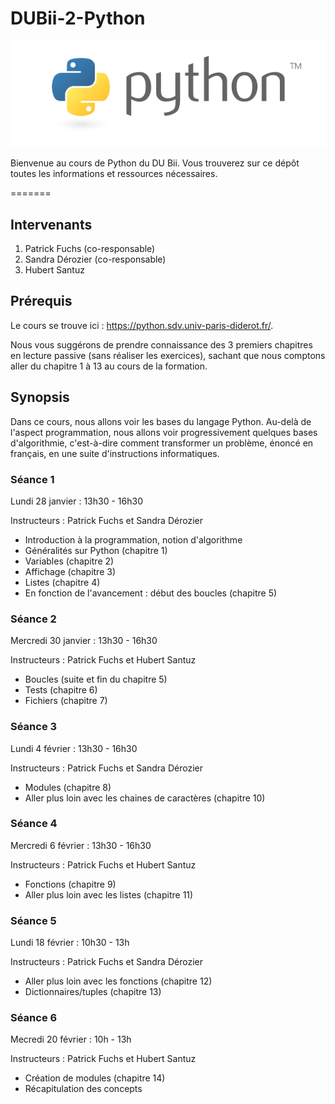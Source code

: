 # DUBii-2-Python

![](img/logo_python.png)

Bienvenue au cours de Python du DU Bii. Vous trouverez sur ce dépôt toutes les informations et ressources nécessaires.

=======
## Intervenants

1. Patrick Fuchs (co-responsable)
2. Sandra Dérozier (co-responsable)
3. Hubert Santuz

## Prérequis

Le cours se trouve ici : https://python.sdv.univ-paris-diderot.fr/.

Nous vous suggérons de prendre connaissance des 3 premiers chapitres en lecture passive (sans réaliser les exercices), sachant que nous comptons aller du chapitre 1 à 13 au cours de la formation.

## Synopsis

Dans ce cours, nous allons voir les bases du langage Python. Au-delà de l'aspect programmation, nous allons voir progressivement quelques bases d'algorithmie, c'est-à-dire comment transformer un problème, énoncé en français, en une suite d'instructions informatiques.

### Séance 1

Lundi 28 janvier : 13h30 - 16h30

Instructeurs : Patrick Fuchs et Sandra Dérozier

- Introduction à la programmation, notion d'algorithme
- Généralités sur Python (chapitre 1)
- Variables (chapitre 2)
- Affichage (chapitre 3)
- Listes (chapitre 4)
- En fonction de l'avancement : début des boucles (chapitre 5)

### Séance 2

Mercredi 30 janvier : 13h30 - 16h30

Instructeurs : Patrick Fuchs et Hubert Santuz

- Boucles (suite et fin du chapitre 5)
- Tests (chapitre 6)
- Fichiers (chapitre 7)

### Séance 3

Lundi 4 février : 13h30 - 16h30

Instructeurs : Patrick Fuchs et Sandra Dérozier

- Modules (chapitre 8)
- Aller plus loin avec les chaines de caractères (chapitre 10)

### Séance 4

Mercredi 6 février : 13h30 - 16h30

Instructeurs : Patrick Fuchs et Hubert Santuz

- Fonctions (chapitre 9)
- Aller plus loin avec les listes (chapitre 11)

### Séance 5

Lundi 18 février : 10h30 - 13h

Instructeurs : Patrick Fuchs et Sandra Dérozier

- Aller plus loin avec les fonctions (chapitre 12)
- Dictionnaires/tuples (chapitre 13)

### Séance 6

Mecredi 20 février : 10h - 13h

Instructeurs : Patrick Fuchs et Hubert Santuz

- Création de modules (chapitre 14)
- Récapitulation des concepts

